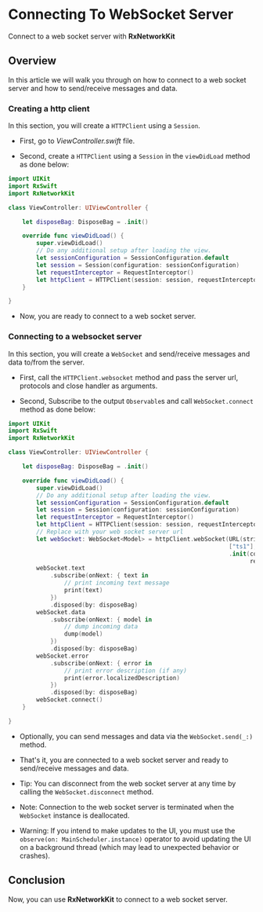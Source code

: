 # Connecting To WebSocket Server

Connect to a web socket server with **RxNetworkKit**

## Overview

In this article we will walk you through on how to connect to a web socket server and how to send/receive messages and data.

### Creating a http client

In this section, you will create a ``HTTPClient`` using a ``Session``.

- First, go to *ViewController.swift* file.

- Second, create a ``HTTPClient`` using a ``Session`` in the `viewDidLoad` method as done below:

```swift 
import UIKit
import RxSwift
import RxNetworkKit

class ViewController: UIViewController {

    let disposeBag: DisposeBag = .init()

    override func viewDidLoad() {
        super.viewDidLoad()
        // Do any additional setup after loading the view.
        let sessionConfiguration = SessionConfiguration.default
        let session = Session(configuration: sessionConfiguration)
        let requestInterceptor = RequestInterceptor()
        let httpClient = HTTPClient(session: session, requestInterceptor: requestInterceptor)
    }

}
```

- Now, you are ready to connect to a web socket server.

### Connecting to a websocket server

In this section, you will create a ``WebSocket`` and send/receive messages and data to/from the server.

- First, call the `HTTPClient.websocket` method and pass the server url, protocols and close handler as arguments.

- Second, Subscribe to the output `Observable`s and call `WebSocket.connect` method as done below:


```swift 
import UIKit
import RxSwift
import RxNetworkKit

class ViewController: UIViewController {

    let disposeBag: DisposeBag = .init()

    override func viewDidLoad() {
        super.viewDidLoad()
        // Do any additional setup after loading the view.
        let sessionConfiguration = SessionConfiguration.default
        let session = Session(configuration: sessionConfiguration)
        let requestInterceptor = RequestInterceptor()
        let httpClient = HTTPClient(session: session, requestInterceptor: requestInterceptor)
        // Replace with your web socket server url
        let webSocket: WebSocket<Model> = httpClient.webSocket(URL(string: "wss://example")!,
                                                               ["ts1"],
                                                               .init(code: { _ in .normalClosure },
                                                                     reason: { _ in nil }))
        webSocket.text
            .subscribe(onNext: { text in
                // print incoming text message
                print(text)
            })
            .disposed(by: disposeBag)
        webSocket.data
            .subscribe(onNext: { model in
                // dump incoming data
                dump(model)
            })
            .disposed(by: disposeBag)
        webSocket.error
            .subscribe(onNext: { error in
                // print error description (if any)
                print(error.localizedDescription)
            })
            .disposed(by: disposeBag)
        webSocket.connect()
    }

}
```

- Optionally, you can send messages and data via the `WebSocket.send(_:)` method.

- That's it, you are connected to a web socket server and ready to send/receive messages and data.

- Tip: You can disconnect from the web socket server at any time by calling the `WebSocket.disconnect` method.

- Note: Connection to the web socket server is terminated when the ``WebSocket`` instance is deallocated.

- Warning: If you intend to make updates to the UI, you must use the `observe(on: MainScheduler.instance)` operator to avoid updating the UI on a background thread (which may lead to unexpected behavior or crashes).

## Conclusion

Now, you can use **RxNetworkKit** to connect to a web socket server.
